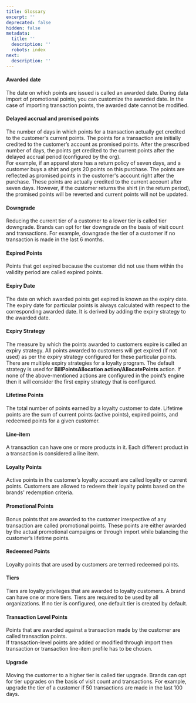 ```yaml
---
title: Glossary
excerpt: ''
deprecated: false
hidden: false
metadata:
  title: ''
  description: ''
  robots: index
next:
  description: ''
---
```

#### Awarded date

The date on which points are issued is called an awarded date. During data import of promotional points, you can customize the awarded date. In the case of importing transaction points, the awarded date cannot be modified.

#### Delayed accrual and promised points

The number of days in which points for a transaction actually get credited to the customer's current points. The points for a transaction are initially credited to the customer’s account as promised points. After the prescribed number of days, the points get credited to the current points after the delayed accrual period (configured by the org).\
For example, if an apparel store has a return policy of seven days, and a customer buys a shirt and gets 20 points on this purchase. The points are reflected as promised points in the customer's account right after the purchase. These points are actually credited to the current account after seven days. However, if the customer returns the shirt (in the return period), the promised points will be reverted and current points will not be updated.

#### Downgrade

Reducing the current tier of a customer to a lower tier is called tier downgrade. Brands can opt for tier downgrade on the basis of visit count and transactions. For example, downgrade the tier of a customer if no transaction is made in the last 6 months.

#### Expired Points

Points that got expired because the customer did not use them within the validity period are called expired points.

#### Expiry Date

The date on which awarded points get expired is known as the expiry date. The expiry date for particular points is always calculated with respect to the corresponding awarded date. It is derived by adding the expiry strategy to the awarded date.

#### Expiry Strategy

The measure by which the points awarded to customers expire is called an expiry strategy. All points awarded to customers will get expired (if not used) as per the expiry strategy configured for these particular points.\
There are multiple expiry strategies for a loyalty program. The default strategy is used for **BillPointsAllocation action/AllocatePoints** action. If none of the above-mentioned actions are configured in the point’s engine then it will consider the first expiry strategy that is configured.

#### Lifetime Points

The total number of points earned by a loyalty customer to date. Lifetime points are the sum of current points (active points), expired points, and redeemed points for a given customer.

#### Line-item

A transaction can have one or more products in it. Each different product in a transaction is considered a line item.

#### Loyalty Points

Active points in the customer’s loyalty account are called loyalty or current points. Customers are allowed to redeem their loyalty points based on the brands' redemption criteria.

#### Promotional Points

Bonus points that are awarded to the customer irrespective of any transaction are called promotional points. These points are either awarded by the actual promotional campaigns or through import while balancing the customer’s lifetime points.

#### Redeemed Points

Loyalty points that are used by customers are termed redeemed points.

#### Tiers

Tiers are loyalty privileges that are awarded to loyalty customers. A brand can have one or more tiers. Tiers are required to be used by all organizations. If no tier is configured, one default tier is created by default.

#### Transaction Level Points

Points that are awarded against a transaction made by the customer are called transaction points.\
If transaction-level points are added or modified through import then transaction or transaction line-item profile has to be chosen.

#### Upgrade

Moving the customer to a higher tier is called tier upgrade. Brands can opt for tier upgrades on the basis of visit count and transactions. For example, upgrade the tier of a customer if 50 transactions are made in the last 100 days.
